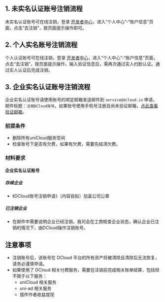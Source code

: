 ## 1. 未实名认证账号注销流程
未实名认证账号可在线注销，登录 [开发者中心](https://dev.dcloud.net.cn)，进入“个人中心”-“账户信息”页面，点击“去注销”，按页面提示操作即可。

## 2. 个人实名账号注销流程
个人认证账号可在线注销，登录 [开发者中心](https://dev.dcloud.net.cn)，进入“个人中心”-“账户信息”页面，点击“去注销”，按页面提示操作，输入验证信息后，需再次通过实人扫脸认证。通过实人认证后完成注销。

## 3. 企业实名认证账号注销流程
企业实名认证账号请使用账号的绑定邮箱发送邮件到 `service@dcloud.io` 申请，邮件标题：`注销DCloud账号`。如果账号使用手机号注册且尚未验证邮箱，[点此查看验证邮箱](modify.md#modify-email)。

### 前提条件

- 删除所有uniCloud服务空间
- 检查账号下是否有欠费，如果有欠费，需要先结清欠费。

### 材料要求

#### 企业实名认证账号
##### 存续企业
- 《DCloud账号注销申请》（内容自拟）加盖公司公章

##### 已注销企业
- 在邮件中需要说明企业已经注销，我司会在工商核查企业状态，确认企业已注销的情况下，由DCloud操作注销账号。


## 注意事项
- 注销账号后，该账号在 DCloud 平台的所有资产将被清除且清除后无法恢复，请务必谨慎申请。
- 如果使用了 DCloud 相关付费服务，需要在注销前完成相关账单结算，包括但不限于以下服务：
  - uniCloud 相关服务
  - uni-ad 相关服务
  - 插件作者收益提现
